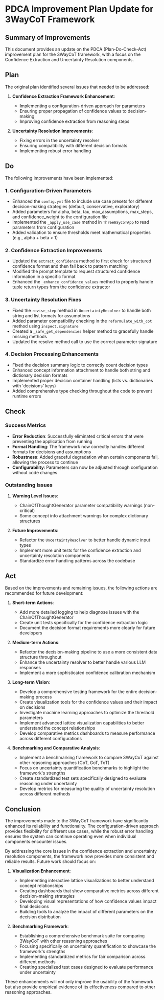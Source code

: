 # PDCA Improvement Plan Update for 3WayCoT Framework

## Summary of Improvements

This document provides an update on the PDCA (Plan-Do-Check-Act) improvement plan for the 3WayCoT framework, with a focus on the Confidence Extraction and Uncertainty Resolution components.

## Plan

The original plan identified several issues that needed to be addressed:

1. **Confidence Extraction Framework Enhancement**:
   - Implementing a configuration-driven approach for parameters
   - Ensuring proper propagation of confidence values to decision-making
   - Improving confidence extraction from reasoning steps

2. **Uncertainty Resolution Improvements**:
   - Fixing errors in the uncertainty resolver
   - Ensuring compatibility with different decision formats
   - Implementing robust error handling

## Do

The following improvements have been implemented:

### 1. Configuration-Driven Parameters

- Enhanced the `config.yml` file to include use case presets for different decision-making strategies (default, conservative, exploratory)
- Added parameters for alpha, beta, tau, max_assumptions, max_steps, and confidence_weight to the configuration file
- Implemented the `_apply_use_case` method in `ThreeWayCoTApp` to read parameters from configuration
- Added validation to ensure thresholds meet mathematical properties (e.g., alpha + beta > 1)

### 2. Confidence Extraction Improvements

- Updated the `extract_confidence` method to first check for structured confidence format and then fall back to pattern matching
- Modified the prompt template to request structured confidence information in a specific format
- Enhanced the `_enhance_confidence_values` method to properly handle tuple return types from the confidence extractor

### 3. Uncertainty Resolution Fixes

- Fixed the `revise_step` method in `UncertaintyResolver` to handle both string and list formats for assumptions
- Added parameter compatibility checking in the `reformulate_with_cot` method using `inspect.signature`
- Created a `_safe_get_dependencies` helper method to gracefully handle missing methods
- Updated the resolve method call to use the correct parameter signature

### 4. Decision Processing Enhancements

- Fixed the decision summary logic to correctly count decision types
- Enhanced concept information attachment to handle both string and dictionary decision formats
- Implemented proper decision container handling (lists vs. dictionaries with 'decisions' keys)
- Added comprehensive type checking throughout the code to prevent runtime errors

## Check

### Success Metrics

- **Error Reduction**: Successfully eliminated critical errors that were preventing the application from running
- **Format Handling**: The framework now correctly handles different formats for decisions and assumptions
- **Robustness**: Added graceful degradation when certain components fail, allowing the process to continue
- **Configurability**: Parameters can now be adjusted through configuration without code changes

### Outstanding Issues

1. **Warning Level Issues**:
   - ChainOfThoughtGenerator parameter compatibility warnings (non-critical)
   - Some concept info attachment warnings for complex dictionary structures

2. **Future Improvements**:
   - Refactor the `UncertaintyResolver` to better handle dynamic input types
   - Implement more unit tests for the confidence extraction and uncertainty resolution components
   - Standardize error handling patterns across the codebase

## Act

Based on the improvements and remaining issues, the following actions are recommended for future development:

1. **Short-term Actions**:
   - Add more detailed logging to help diagnose issues with the ChainOfThoughtGenerator
   - Create unit tests specifically for the confidence extraction logic
   - Document the decision format requirements more clearly for future developers

2. **Medium-term Actions**:
   - Refactor the decision-making pipeline to use a more consistent data structure throughout
   - Enhance the uncertainty resolver to better handle various LLM responses
   - Implement a more sophisticated confidence calibration mechanism

3. **Long-term Vision**:
   - Develop a comprehensive testing framework for the entire decision-making process
   - Create visualization tools for the confidence values and their impact on decisions
   - Investigate machine learning approaches to optimize the threshold parameters
   - Implement advanced lattice visualization capabilities to better understand the concept relationships
   - Develop comparative metrics dashboards to measure performance across different configurations

4. **Benchmarking and Comparative Analysis**:
   - Implement a benchmarking framework to compare 3WayCoT against other reasoning approaches (CoT, GoT, ToT)
   - Focus on uncertainty quantification benchmarks to highlight the framework's strengths
   - Create standardized test sets specifically designed to evaluate reasoning under uncertainty
   - Develop metrics for measuring the quality of uncertainty resolution across different methods

## Conclusion

The improvements made to the 3WayCoT framework have significantly enhanced its reliability and functionality. The configuration-driven approach provides flexibility for different use cases, while the robust error handling ensures the system can continue operating even when individual components encounter issues.

By addressing the core issues in the confidence extraction and uncertainty resolution components, the framework now provides more consistent and reliable results. Future work should focus on:

1. **Visualization Enhancement**:
   - Implementing interactive lattice visualizations to better understand concept relationships
   - Creating dashboards that show comparative metrics across different decision-making strategies
   - Developing visual representations of how confidence values impact final decisions
   - Building tools to analyze the impact of different parameters on the decision distribution

2. **Benchmarking Framework**:
   - Establishing a comprehensive benchmark suite for comparing 3WayCoT with other reasoning approaches
   - Focusing specifically on uncertainty quantification to showcase the framework's strengths
   - Implementing standardized metrics for fair comparison across different methods
   - Creating specialized test cases designed to evaluate performance under uncertainty

These enhancements will not only improve the usability of the framework but also provide empirical evidence of its effectiveness compared to other reasoning approaches.
